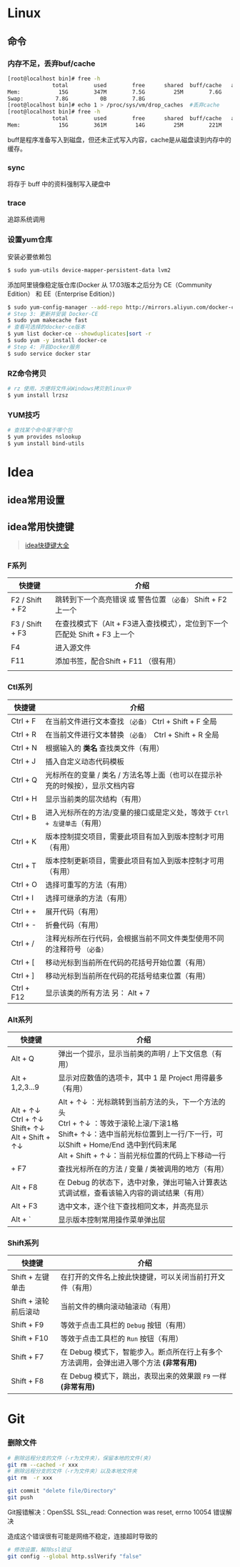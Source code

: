 # Linux

## 命令

### 内存不足，丢弃buf/cache

```bash
[root@localhost bin]# free -h
              total        used        free      shared  buff/cache   available
Mem:            15G        347M        7.5G         25M        7.6G         14G
Swap:          7.8G          0B        7.8G
[root@localhost bin]# echo 1 > /proc/sys/vm/drop_caches  #丢弃cache
[root@localhost bin]# free -h
              total        used        free      shared  buff/cache   available
Mem:            15G        361M         14G         25M        221M         14G

```

buff是程序准备写入到磁盘，但还未正式写入内容，cache是从磁盘读到内存中的缓存。

### sync

 将存于 buff 中的资料强制写入硬盘中



### trace

追踪系统调用



### 设置yum仓库

安装必要依赖包

```bash
$ sudo yum-utils device-mapper-persistent-data lvm2
```

添加阿里镜像稳定版仓库(Docker 从 17.03版本之后分为 CE（Community Edition） 和 EE（Enterprise Edition）)

```bash
$ sudo yum-config-manager --add-repo http://mirrors.aliyun.com/docker-ce/linux/centos/docker-ce.repo
# Step 3: 更新并安装 Docker-CE
$ sudo yum makecache fast
# 查看可选择的docker-ce版本
$ yum list docker-ce --showduplicates|sort -r
$ sudo yum -y install docker-ce
# Step 4: 开启Docker服务
$ sudo service docker star

```

### RZ命令拷贝

```bash
# rz 使用，方便将文件从Windows拷贝到linux中
$ yum install lrzsz
```

### YUM技巧

```bash
# 查找某个命令属于哪个包
$ yum provides nslookup
$ yum install bind-utils
```



# Idea

## idea常用设置



## idea常用快捷键

> [idea快捷键大全](https://blog.csdn.net/qq_38963960/article/details/89552704)

### F系列

| 快捷键          | 介绍                                                         |
| --------------- | ------------------------------------------------------------ |
| F2 / Shift + F2 | 跳转到下一个高亮错误 或 警告位置 `（必备）` Shift + F2 上一个 |
| F3 / Shift + F3 | 在查找模式下（Alt + F3进入查找模式），定位到下一个匹配处  Shift + F3  上一个 |
| F4              | 进入源文件                                                   |
| F11             | 添加书签，配合Shift + F11 （很有用）                         |
|                 |                                                              |

### Ctl系列

| 快捷键     | 介绍                                                         |
| ---------- | ------------------------------------------------------------ |
| Ctrl + F   | 在当前文件进行文本查找 `（必备）`  Ctrl + Shift + F 全局     |
| Ctrl + R   | 在当前文件进行文本替换 `（必备） `Ctrl + Shift + R 全局      |
| Ctrl + N   | 根据输入的 **类名** 查找类文件（有用）                       |
| Ctrl + J   | 插入自定义动态代码模板                                       |
| Ctrl + Q   | 光标所在的变量 / 类名 / 方法名等上面（也可以在提示补充的时候按），显示文档内容 |
| Ctrl + H   | 显示当前类的层次结构（有用）                                 |
| Ctrl + B   | 进入光标所在的方法/变量的接口或是定义处，等效于 `Ctrl + 左键单击`（有用） |
| Ctrl + K   | 版本控制提交项目，需要此项目有加入到版本控制才可用（有用）   |
| Ctrl + T   | 版本控制更新项目，需要此项目有加入到版本控制才可用（有用）   |
| Ctrl + O   | 选择可重写的方法（有用）                                     |
| Ctrl + I   | 选择可继承的方法（有用）                                     |
| Ctrl + +   | 展开代码（有用）                                             |
| Ctrl + -   | 折叠代码（有用）                                             |
| Ctrl + /   | 注释光标所在行代码，会根据当前不同文件类型使用不同的注释符号 `（必备）` |
| Ctrl + [   | 移动光标到当前所在代码的花括号开始位置（有用）               |
| Ctrl + ]   | 移动光标到当前所在代码的花括号结束位置（有用）               |
| Ctrl + F12 | 显示该类的所有方法  另： Alt + 7                             |

### Alt系列

| 快捷键                                                  | 介绍                                                         |
| ------------------------------------------------------- | ------------------------------------------------------------ |
| Alt + Q                                                 | 弹出一个提示，显示当前类的声明 / 上下文信息（有用）          |
| Alt + 1,2,3...9                                         | 显示对应数值的选项卡，其中 1 是 Project 用得最多（有用）     |
| Alt + ↑↓<br>Ctrl + ↑↓<br>Shift+ ↑↓<br/>Alt + Shift + ↑↓ | Alt + ↑↓ ：光标跳转到当前方法的头，下一个方法的头<br>Ctrl + ↑↓ ：等效于滚轮上滚/下滚1格<br>Shift+ ↑↓：选中当前光标位置到上一行/下一行，可以Shift + Home/End 选中到代码末尾<br>Alt + Shift + ↑↓：当前光标位置的代码上下移动一行 |
| + F7                                                    | 查找光标所在的方法 / 变量 / 类被调用的地方（有用）           |
| Alt + F8                                                | 在 Debug 的状态下，选中对象，弹出可输入计算表达式调试框，查看该输入内容的调试结果（有用） |
| Alt + F3                                                | 选中文本，逐个往下查找相同文本，并高亮显示                   |
| Alt + `                                                 | 显示版本控制常用操作菜单弹出层                               |

### Shift系列

| 快捷键               | 介绍                                                         |
| -------------------- | ------------------------------------------------------------ |
| Shift + 左键单击     | 在打开的文件名上按此快捷键，可以关闭当前打开文件（有用）     |
| Shift + 滚轮前后滚动 | 当前文件的横向滚动轴滚动（有用）                             |
| Shift + F9           | 等效于点击工具栏的 `Debug` 按钮（有用）                      |
| Shift + F10          | 等效于点击工具栏的 `Run` 按钮（有用）                        |
| Shift + F7           | 在 Debug 模式下，智能步入。断点所在行上有多个方法调用，会弹出进入哪个方法 **(非常有用)** |
| Shift + F8           | 在 Debug 模式下，跳出，表现出来的效果跟 `F9` 一样 **(非常有用)** |



# Git

### 删除文件

```bash
# 删除远程分支的文件（-r为文件夹），保留本地的文件(夹)
git rm --cached -r xxx
# 删除远程分支的文件（-r为文件夹）以及本地文件夹
git rm  -r xxx

git commit "delete file/Directory"
git push
```

Git报错解决：OpenSSL SSL_read: Connection was reset, errno 10054 错误解决

造成这个错误很有可能是网络不稳定，连接超时导致的

```bash
# 修改设置，解除ssl验证
git config --global http.sslVerify "false"
```